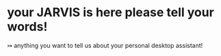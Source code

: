 # your JARVIS is here please tell your words!
↣ anything you want to tell us about your personal desktop assistant!

